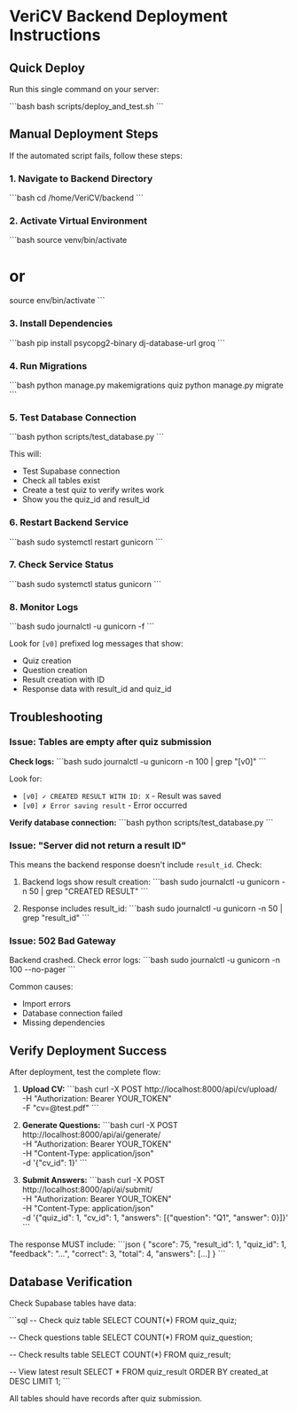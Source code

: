 # VeriCV Backend Deployment Instructions

## Quick Deploy

Run this single command on your server:

\`\`\`bash
bash scripts/deploy_and_test.sh
\`\`\`

## Manual Deployment Steps

If the automated script fails, follow these steps:

### 1. Navigate to Backend Directory
\`\`\`bash
cd /home/VeriCV/backend
\`\`\`

### 2. Activate Virtual Environment
\`\`\`bash
source venv/bin/activate
# or
source env/bin/activate
\`\`\`

### 3. Install Dependencies
\`\`\`bash
pip install psycopg2-binary dj-database-url groq
\`\`\`

### 4. Run Migrations
\`\`\`bash
python manage.py makemigrations quiz
python manage.py migrate
\`\`\`

### 5. Test Database Connection
\`\`\`bash
python scripts/test_database.py
\`\`\`

This will:
- Test Supabase connection
- Check all tables exist
- Create a test quiz to verify writes work
- Show you the quiz_id and result_id

### 6. Restart Backend Service
\`\`\`bash
sudo systemctl restart gunicorn
\`\`\`

### 7. Check Service Status
\`\`\`bash
sudo systemctl status gunicorn
\`\`\`

### 8. Monitor Logs
\`\`\`bash
sudo journalctl -u gunicorn -f
\`\`\`

Look for `[v0]` prefixed log messages that show:
- Quiz creation
- Question creation
- Result creation with ID
- Response data with result_id and quiz_id

## Troubleshooting

### Issue: Tables are empty after quiz submission

**Check logs:**
\`\`\`bash
sudo journalctl -u gunicorn -n 100 | grep "\[v0\]"
\`\`\`

Look for:
- `[v0] ✓ CREATED RESULT WITH ID: X` - Result was saved
- `[v0] ✗ Error saving result` - Error occurred

**Verify database connection:**
\`\`\`bash
python scripts/test_database.py
\`\`\`

### Issue: "Server did not return a result ID"

This means the backend response doesn't include `result_id`. Check:

1. Backend logs show result creation:
\`\`\`bash
sudo journalctl -u gunicorn -n 50 | grep "CREATED RESULT"
\`\`\`

2. Response includes result_id:
\`\`\`bash
sudo journalctl -u gunicorn -n 50 | grep "result_id"
\`\`\`

### Issue: 502 Bad Gateway

Backend crashed. Check error logs:
\`\`\`bash
sudo journalctl -u gunicorn -n 100 --no-pager
\`\`\`

Common causes:
- Import errors
- Database connection failed
- Missing dependencies

## Verify Deployment Success

After deployment, test the complete flow:

1. **Upload CV:**
\`\`\`bash
curl -X POST http://localhost:8000/api/cv/upload/ \
  -H "Authorization: Bearer YOUR_TOKEN" \
  -F "cv=@test.pdf"
\`\`\`

2. **Generate Questions:**
\`\`\`bash
curl -X POST http://localhost:8000/api/ai/generate/ \
  -H "Authorization: Bearer YOUR_TOKEN" \
  -H "Content-Type: application/json" \
  -d '{"cv_id": 1}'
\`\`\`

3. **Submit Answers:**
\`\`\`bash
curl -X POST http://localhost:8000/api/ai/submit/ \
  -H "Authorization: Bearer YOUR_TOKEN" \
  -H "Content-Type: application/json" \
  -d '{"quiz_id": 1, "cv_id": 1, "answers": [{"question": "Q1", "answer": 0}]}'
\`\`\`

The response MUST include:
\`\`\`json
{
  "score": 75,
  "result_id": 1,
  "quiz_id": 1,
  "feedback": "...",
  "correct": 3,
  "total": 4,
  "answers": [...]
}
\`\`\`

## Database Verification

Check Supabase tables have data:

\`\`\`sql
-- Check quiz table
SELECT COUNT(*) FROM quiz_quiz;

-- Check questions table
SELECT COUNT(*) FROM quiz_question;

-- Check results table
SELECT COUNT(*) FROM quiz_result;

-- View latest result
SELECT * FROM quiz_result ORDER BY created_at DESC LIMIT 1;
\`\`\`

All tables should have records after quiz submission.
